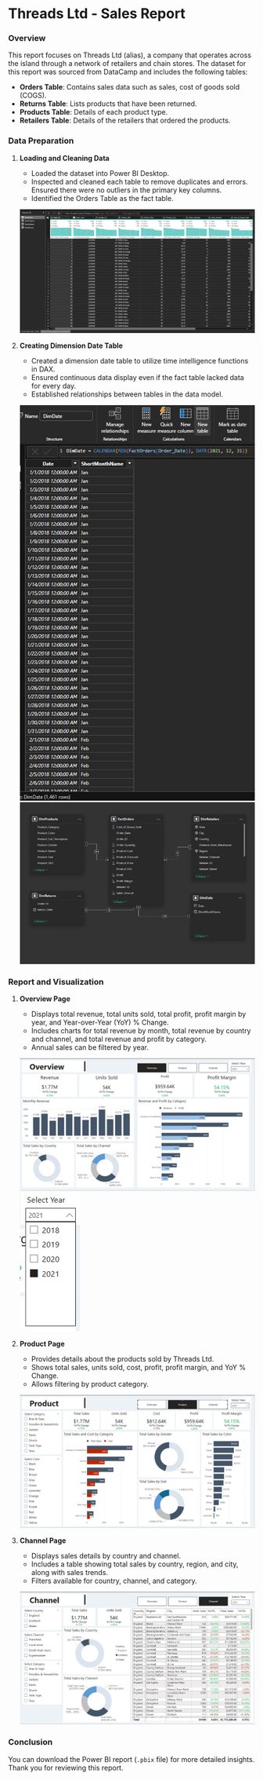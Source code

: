 # Threads Ltd - Sales Report

### Overview
This report focuses on Threads Ltd (alias), a company that operates across the island through a network of retailers and chain stores. The dataset for this report was sourced from DataCamp and includes the following tables:

- **Orders Table**: Contains sales data such as sales, cost of goods sold (COGS).
- **Returns Table**: Lists products that have been returned.
- **Products Table**: Details of each product type.
- **Retailers Table**: Details of the retailers that ordered the products.

### Data Preparation
1. **Loading and Cleaning Data**
   - Loaded the dataset into Power BI Desktop.
   - Inspected and cleaned each table to remove duplicates and errors. Ensured there were no outliers in the primary key columns.
   - Identified the Orders Table as the fact table.

   ![Data Cleaning](./1.jpg)

2. **Creating Dimension Date Table**
   - Created a dimension date table to utilize time intelligence functions in DAX.
   - Ensured continuous data display even if the fact table lacked data for every day.
   - Established relationships between tables in the data model.

   ![Dimension Date Table](./2.jpg)
   ![Data Model Relationships](./3.jpg)

### Report and Visualization
1. **Overview Page**
   - Displays total revenue, total units sold, total profit, profit margin by year, and Year-over-Year (YoY) % Change.
   - Includes charts for total revenue by month, total revenue by country and channel, and total revenue and profit by category.
   - Annual sales can be filtered by year.

   ![Overview Page](./4.jpg)
   ![Year Filter](./5.jpg)

2. **Product Page**
   - Provides details about the products sold by Threads Ltd.
   - Shows total sales, units sold, cost, profit, profit margin, and YoY % Change.
   - Allows filtering by product category.

   ![Product Page](./6.jpg)

3. **Channel Page**
   - Displays sales details by country and channel.
   - Includes a table showing total sales by country, region, and city, along with sales trends.
   - Filters available for country, channel, and category.

   ![Channel Page](./7.jpg)

### Conclusion
You can download the Power BI report (`.pbix` file) for more detailed insights. Thank you for reviewing this report.
